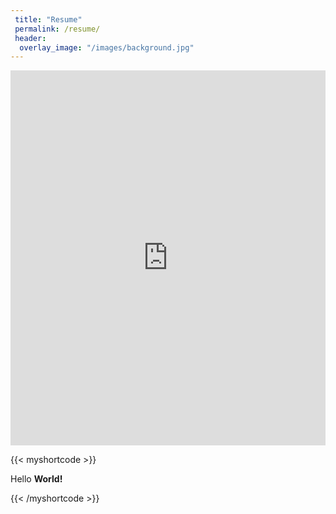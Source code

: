 ```yaml
---
 title: "Resume"
 permalink: /resume/
 header:
  overlay_image: "/images/background.jpg"
---
```


<embed src="https://jmmerrell.github.io/resume.pdf#zoom=150" width="100%" height="600px" type="application/pdf"/>

{{< myshortcode >}}<p>Hello <strong>World!</strong></p>{{< /myshortcode >}}